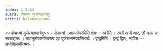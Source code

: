 ```yaml
---
index: 1.3.64
sutra: प्रोपाभ्यां युजेरयज्ञपात्रेषु
vritti: balamanorama
---
```


<<प्रोपाभ्यां युजेरयज्ञपात्रेषु>> - प्रोपाभ्यां ।आत्मनेपद॑मिति शेषः । स्वरेति । स्वरौ अचौ आद्यन्तौ यस्य सः स्वराद्यन्तः । तथाभूतोपसर्गात्परत्व एव युजेरात्मनेपदमित्यर्थः । द्वन्द्वमिति । द्वन्द्वं द्विशः, न्यञ्चि —  अधोबिलानीत्यर्थ- । 
